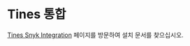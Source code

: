 # Tines 통합

[Tines Snyk Integration](https://www.tines.com/library/stories?s=snyk) 페이지를 방문하여 설치 문서를 찾으십시오.